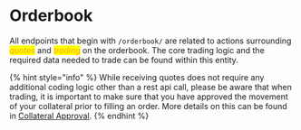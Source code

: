 # Orderbook

All endpoints that begin with `/orderbook/` are related to actions surrounding _<mark style="color:orange;">quotes</mark>_ and _<mark style="color:orange;">trading</mark>_ on the orderbook. The core trading logic and the required data needed to trade can be found within this entity.

{% hint style="info" %}
While receiving quotes does not require any additional coding logic other than a rest api call, please be aware that when trading, it is important to make sure that you have approved the movement of your collateral prior to filling an order.  More details on this can be found in [Collateral Approval](../account/collateral-approval.md).
{% endhint %}
